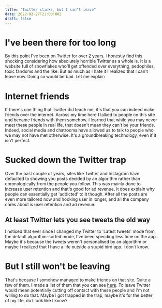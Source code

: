 ```yaml
---
title: "Twitter stinks, but I can't leave"
date: 2022-02-27T21:00:00Z
draft: false
---
```

# I've been there for too long
By this point I've been on Twitter for over 2 years. I honestly find this shocking considering how absolutely horrible Twitter as a whole is. It is a website full of snowflakes who'll get offended over everything, pedophiles, toxic fandoms and the like. But as much as I hate it I realized that I can't leave now. Doing so would be bad. Let me explain

# Internet friends
If there's one thing that Twitter did teach me, it's that you can indeed make friends over the internet. Across my time here I talked to people on this site and became friends with them somehow. I learned that while you may never meet these people in real life, that doesn't mean they can't be your friends. Indeed, social media and chatrooms have allowed us to talk to people who we may not have met otherwise. It's a groundbreaking technology, even if it isn't perfect.

# Sucked down the Twitter trap
Over the past couple of years, sites like Twitter and Instagram have defaulted to showing you posts decided by an algorithm rather than chronologically from the people you follow. This was mainly done to increase user retention and that's good for ad revenue. It does explain why people can essentially get 'addicted' to it though. After all the posts are even more tailored now and hooking user in longer, and all the company cares about is user retention and ad revenue.

## At least Twitter lets you see tweets the old way
I noticed that ever since I changed my Twitter to 'Latest tweets' mode from the default algorithm-sorted mode, I've been spending less time on the app. Maybe it's because the tweets weren't personalised by an algorithm or maybe I realized that I have a life outside a stupid bird app. I don't know.

# But I still won't be leaving
That's because I somehow managed to make friends on that site. Quite a few of them. I made a list of them that you can see [here](https://twitter.com/i/lists/1413541831237947395). To leave Twitter would mean potentially cutting off contact with these people and I'm not willing to do that. Maybe I got trapped in the trap, maybe it's for the better of my life, do I look like I know?